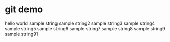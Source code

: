 # git demo
 hello world
 sample string
 sample string2
 sample string3
 sample string4
 sample string5
 sample string6
 sample string7
 sample string8
 sample string9
 sample string91

